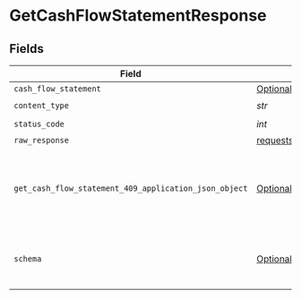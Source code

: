 # GetCashFlowStatementResponse


## Fields

| Field                                                                                                                 | Type                                                                                                                  | Required                                                                                                              | Description                                                                                                           |
| --------------------------------------------------------------------------------------------------------------------- | --------------------------------------------------------------------------------------------------------------------- | --------------------------------------------------------------------------------------------------------------------- | --------------------------------------------------------------------------------------------------------------------- |
| `cash_flow_statement`                                                                                                 | [Optional[shared.CashFlowStatement1]](../../models/shared/cashflowstatement1.md)                                      | :heavy_minus_sign:                                                                                                    | Success                                                                                                               |
| `content_type`                                                                                                        | *str*                                                                                                                 | :heavy_check_mark:                                                                                                    | N/A                                                                                                                   |
| `status_code`                                                                                                         | *int*                                                                                                                 | :heavy_check_mark:                                                                                                    | N/A                                                                                                                   |
| `raw_response`                                                                                                        | [requests.Response](https://requests.readthedocs.io/en/latest/api/#requests.Response)                                 | :heavy_minus_sign:                                                                                                    | N/A                                                                                                                   |
| `get_cash_flow_statement_409_application_json_object`                                                                 | [Optional[GetCashFlowStatement409ApplicationJSON]](../../models/operations/getcashflowstatement409applicationjson.md) | :heavy_minus_sign:                                                                                                    | The data type's dataset has not been requested or is still syncing.                                                   |
| `schema`                                                                                                              | [Optional[shared.Schema]](../../models/shared/schema.md)                                                              | :heavy_minus_sign:                                                                                                    | Your API request was not properly authorized.                                                                         |